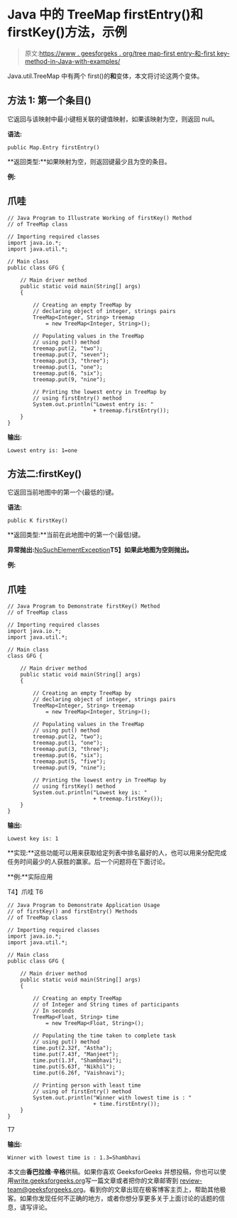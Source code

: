 # Java 中的 TreeMap firstEntry()和 firstKey()方法，示例

> 原文:[https://www . geesforgeks . org/tree map-first entry-和-first key-method-in-Java-with-examples/](https://www.geeksforgeeks.org/treemap-firstentry-and-firstkey-method-in-java-with-examples/)

Java.util.TreeMap 中有两个 first()的**和**变体，本文将讨论这两个变体。

## **方法 1:** 第一个条目()

它返回与该映射中最小键相关联的键值映射，如果该映射为空，则返回 null。

**语法:**

```
public Map.Entry firstEntry()
```

**返回类型:**如果映射为空，则返回键最少且为空的条目。

**例:**

## 爪哇

```
// Java Program to Illustrate Working of firstKey() Method
// of TreeMap class

// Importing required classes
import java.io.*;
import java.util.*;

// Main class
public class GFG {

    // Main driver method
    public static void main(String[] args)
    {

        // Creating an empty TreeMap by
        // declaring object of integer, strings pairs
        TreeMap<Integer, String> treemap
            = new TreeMap<Integer, String>();

        // Populating values in the TreeMap
        // using put() method
        treemap.put(2, "two");
        treemap.put(7, "seven");
        treemap.put(3, "three");
        treemap.put(1, "one");
        treemap.put(6, "six");
        treemap.put(9, "nine");

        // Printing the lowest entry in TreeMap by
        // using firstEntry() method
        System.out.println("Lowest entry is: "
                           + treemap.firstEntry());
    }
}
```

**输出:**

```
Lowest entry is: 1=one
```

## **方法二:firstKey()**

它返回当前地图中的第一个(最低的)键。

**语法:**

```
public K firstKey()
```

**返回类型:**当前在此地图中的第一个(最低)键。

**异常抛出:**[NoSuchElementException](https://www.geeksforgeeks.org/how-to-fix-java-util-nosuchelementexception-in-java/)**T5】如果此地图为空则抛出。**

**例:**

## 爪哇

```
// Java Program to Demonstrate firstKey() Method
// of TreeMap class

// Importing required classes
import java.io.*;
import java.util.*;

// Main class
class GFG {

    // Main driver method
    public static void main(String[] args)
    {

        // Creating an empty TreeMap by
        // declaring object of integer, strings pairs
        TreeMap<Integer, String> treemap
            = new TreeMap<Integer, String>();

        // Populating values in the TreeMap
        // using put() method
        treemap.put(2, "two");
        treemap.put(1, "one");
        treemap.put(3, "three");
        treemap.put(6, "six");
        treemap.put(5, "five");
        treemap.put(9, "nine");

        // Printing the lowest entry in TreeMap by
        // using firstKey() method
        System.out.println("Lowest key is: "
                           + treemap.firstKey());
    }
}
```

**输出:**

```
Lowest key is: 1
```

**实现:**这些功能可以用来获取给定列表中排名最好的人，也可以用来分配完成任务时间最少的人获胜的赢家。后一个问题将在下面讨论。

**例:**实际应用

T4】爪哇 T6

```
// Java Program to Demonstrate Application Usage
// of firstKey() and firstEntry() Methods
// of TreeMap class

// Importing required classes
import java.io.*;
import java.util.*;

// Main class
public class GFG {

    // Main driver method
    public static void main(String[] args)
    {

        // Creating an empty TreeMap
        // of Integer and String times of participants
        // In seconds
        TreeMap<Float, String> time
            = new TreeMap<Float, String>();

        // Populating the time taken to complete task
        // using put() method
        time.put(2.32f, "Astha");
        time.put(7.43f, "Manjeet");
        time.put(1.3f, "Shambhavi");
        time.put(5.63f, "Nikhil");
        time.put(6.26f, "Vaishnavi");

        // Printing person with least time
        // using of firstEntry() method
        System.out.println("Winner with lowest time is : "
                           + time.firstEntry());
    }
}
```

T7

**输出:**

```
Winner with lowest time is : 1.3=Shambhavi
```

本文由**香巴拉维·辛格**供稿。如果你喜欢 GeeksforGeeks 并想投稿，你也可以使用[write.geeksforgeeks.org](https://write.geeksforgeeks.org)写一篇文章或者把你的文章邮寄到 review-team@geeksforgeeks.org。看到你的文章出现在极客博客主页上，帮助其他极客。如果你发现任何不正确的地方，或者你想分享更多关于上面讨论的话题的信息，请写评论。